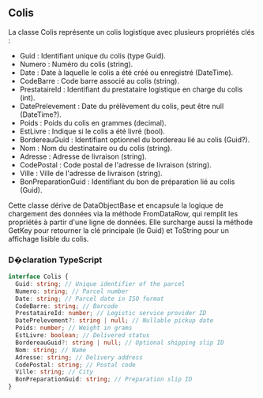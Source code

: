 ﻿## Colis

La classe Colis représente un colis logistique avec plusieurs propriétés clés :

- Guid : Identifiant unique du colis (type Guid).
- Numero : Numéro du colis (string).
- Date : Date à laquelle le colis a été créé ou enregistré (DateTime).
- CodeBarre : Code barre associé au colis (string).
- PrestataireId : Identifiant du prestataire logistique en charge du colis (int).
- DatePrelevement : Date du prélèvement du colis, peut être null (DateTime?).
- Poids : Poids du colis en grammes (decimal).
- EstLivre : Indique si le colis a été livré (bool).
- BordereauGuid : Identifiant optionnel du bordereau lié au colis (Guid?).
- Nom : Nom du destinataire ou du colis (string).
- Adresse : Adresse de livraison (string).
- CodePostal : Code postal de l'adresse de livraison (string).
- Ville : Ville de l'adresse de livraison (string).
- BonPreparationGuid : Identifiant du bon de préparation lié au colis (Guid).

Cette classe dérive de DataObjectBase et encapsule la logique de chargement des données via la méthode FromDataRow, qui remplit les propriétés à partir d'une ligne de données. Elle surcharge aussi la méthode GetKey pour retourner la clé principale (le Guid) et ToString pour un affichage lisible du colis.

### D�claration TypeScript
```typescript
interface Colis {
  Guid: string; // Unique identifier of the parcel
  Numero: string; // Parcel number
  Date: string; // Parcel date in ISO format
  CodeBarre: string; // Barcode
  PrestataireId: number; // Logistic service provider ID
  DatePrelevement?: string | null; // Nullable pickup date
  Poids: number; // Weight in grams
  EstLivre: boolean; // Delivered status
  BordereauGuid?: string | null; // Optional shipping slip ID
  Nom: string; // Name
  Adresse: string; // Delivery address
  CodePostal: string; // Postal code
  Ville: string; // City
  BonPreparationGuid: string; // Preparation slip ID
}
```